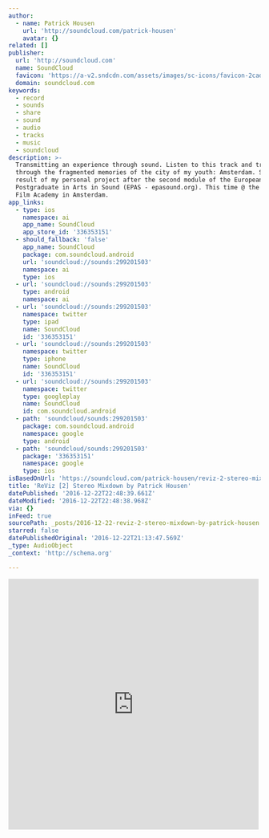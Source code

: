```yaml
---
author:
  - name: Patrick Housen
    url: 'http://soundcloud.com/patrick-housen'
    avatar: {}
related: []
publisher:
  url: 'http://soundcloud.com'
  name: SoundCloud
  favicon: 'https://a-v2.sndcdn.com/assets/images/sc-icons/favicon-2cadd14b.ico'
  domain: soundcloud.com
keywords:
  - record
  - sounds
  - share
  - sound
  - audio
  - tracks
  - music
  - soundcloud
description: >-
  Transmitting an experience through sound. Listen to this track and traverse
  through the fragmented memories of the city of my youth: Amsterdam. Sonorous
  result of my personal project after the second module of the European
  Postgraduate in Arts in Sound (EPAS - epasound.org). This time @ the Dutch
  Film Academy in Amsterdam.
app_links:
  - type: ios
    namespace: ai
    app_name: SoundCloud
    app_store_id: '336353151'
  - should_fallback: 'false'
    app_name: SoundCloud
    package: com.soundcloud.android
    url: 'soundcloud://sounds:299201503'
    namespace: ai
    type: ios
  - url: 'soundcloud://sounds:299201503'
    type: android
    namespace: ai
  - url: 'soundcloud://sounds:299201503'
    namespace: twitter
    type: ipad
    name: SoundCloud
    id: '336353151'
  - url: 'soundcloud://sounds:299201503'
    namespace: twitter
    type: iphone
    name: SoundCloud
    id: '336353151'
  - url: 'soundcloud://sounds:299201503'
    namespace: twitter
    type: googleplay
    name: SoundCloud
    id: com.soundcloud.android
  - path: 'soundcloud/sounds:299201503'
    package: com.soundcloud.android
    namespace: google
    type: android
  - path: 'soundcloud/sounds:299201503'
    package: '336353151'
    namespace: google
    type: ios
isBasedOnUrl: 'https://soundcloud.com/patrick-housen/reviz-2-stereo-mixdown'
title: 'ReViz [2] Stereo Mixdown by Patrick Housen'
datePublished: '2016-12-22T22:48:39.661Z'
dateModified: '2016-12-22T22:48:38.968Z'
via: {}
inFeed: true
sourcePath: _posts/2016-12-22-reviz-2-stereo-mixdown-by-patrick-housen.md
starred: false
datePublishedOriginal: '2016-12-22T21:13:47.569Z'
_type: AudioObject
_context: 'http://schema.org'

---
```

<iframe src="https://cdn.embedly.com/widgets/media.html?src=https%3A%2F%2Fw.soundcloud.com%2Fplayer%2F%3Fvisual%3Dtrue%26url%3Dhttp%253A%252F%252Fapi.soundcloud.com%252Ftracks%252F299201503%26show_artwork%3Dtrue&amp;url=https%3A%2F%2Fsoundcloud.com%2Fpatrick-housen%2Freviz-2-stereo-mixdown&amp;image=http%3A%2F%2Fi1.sndcdn.com%2Fartworks-000199735990-6qojqw-t500x500.jpg&amp;key=b7d04c9b404c499eba89ee7072e1c4f7&amp;type=text%2Fhtml&amp;schema=soundcloud" width="500" height="500" scrolling="no" frameborder="0" allowfullscreen="" style=""></iframe>